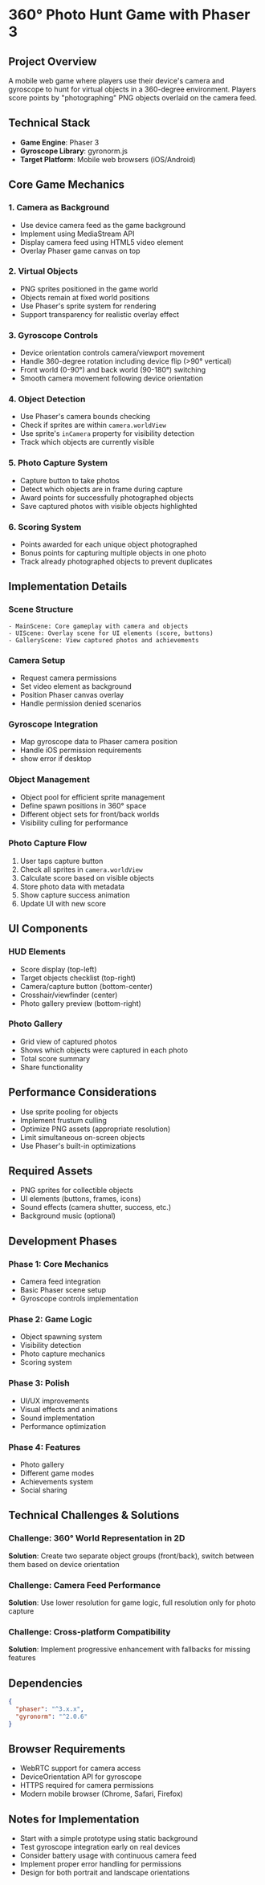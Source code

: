 # 360° Photo Hunt Game with Phaser 3

## Project Overview
A mobile web game where players use their device's camera and gyroscope to hunt for virtual objects in a 360-degree environment. Players score points by "photographing" PNG objects overlaid on the camera feed.

## Technical Stack
- **Game Engine**: Phaser 3
- **Gyroscope Library**: gyronorm.js
- **Target Platform**: Mobile web browsers (iOS/Android)

## Core Game Mechanics

### 1. Camera as Background
- Use device camera feed as the game background
- Implement using MediaStream API
- Display camera feed using HTML5 video element
- Overlay Phaser game canvas on top

### 2. Virtual Objects
- PNG sprites positioned in the game world
- Objects remain at fixed world positions
- Use Phaser's sprite system for rendering
- Support transparency for realistic overlay effect

### 3. Gyroscope Controls
- Device orientation controls camera/viewport movement
- Handle 360-degree rotation including device flip (>90° vertical)
- Front world (0-90°) and back world (90-180°) switching
- Smooth camera movement following device orientation

### 4. Object Detection
- Use Phaser's camera bounds checking
- Check if sprites are within `camera.worldView`
- Use sprite's `inCamera` property for visibility detection
- Track which objects are currently visible

### 5. Photo Capture System
- Capture button to take photos
- Detect which objects are in frame during capture
- Award points for successfully photographed objects
- Save captured photos with visible objects highlighted

### 6. Scoring System
- Points awarded for each unique object photographed
- Bonus points for capturing multiple objects in one photo
- Track already photographed objects to prevent duplicates

## Implementation Details

### Scene Structure
```
- MainScene: Core gameplay with camera and objects
- UIScene: Overlay scene for UI elements (score, buttons)
- GalleryScene: View captured photos and achievements
```

### Camera Setup
- Request camera permissions
- Set video element as background
- Position Phaser canvas overlay
- Handle permission denied scenarios

### Gyroscope Integration
- Map gyroscope data to Phaser camera position
- Handle iOS permission requirements
- show error if desktop

### Object Management
- Object pool for efficient sprite management
- Define spawn positions in 360° space
- Different object sets for front/back worlds
- Visibility culling for performance

### Photo Capture Flow
1. User taps capture button
2. Check all sprites in `camera.worldView`
3. Calculate score based on visible objects
4. Store photo data with metadata
5. Show capture success animation
6. Update UI with new score

## UI Components

### HUD Elements
- Score display (top-left)
- Target objects checklist (top-right)
- Camera/capture button (bottom-center)
- Crosshair/viewfinder (center)
- Photo gallery preview (bottom-right)

### Photo Gallery
- Grid view of captured photos
- Shows which objects were captured in each photo
- Total score summary
- Share functionality

## Performance Considerations
- Use sprite pooling for objects
- Implement frustum culling
- Optimize PNG assets (appropriate resolution)
- Limit simultaneous on-screen objects
- Use Phaser's built-in optimizations

## Required Assets
- PNG sprites for collectible objects
- UI elements (buttons, frames, icons)
- Sound effects (camera shutter, success, etc.)
- Background music (optional)

## Development Phases

### Phase 1: Core Mechanics
- Camera feed integration
- Basic Phaser scene setup
- Gyroscope controls implementation

### Phase 2: Game Logic
- Object spawning system
- Visibility detection
- Photo capture mechanics
- Scoring system

### Phase 3: Polish
- UI/UX improvements
- Visual effects and animations
- Sound implementation
- Performance optimization

### Phase 4: Features
- Photo gallery
- Different game modes
- Achievements system
- Social sharing

## Technical Challenges & Solutions

### Challenge: 360° World Representation in 2D
**Solution**: Create two separate object groups (front/back), switch between them based on device orientation

### Challenge: Camera Feed Performance
**Solution**: Use lower resolution for game logic, full resolution only for photo capture

### Challenge: Cross-platform Compatibility
**Solution**: Implement progressive enhancement with fallbacks for missing features

## Dependencies
```json
{
  "phaser": "^3.x.x",
  "gyronorm": "^2.0.6"
}
```

## Browser Requirements
- WebRTC support for camera access
- DeviceOrientation API for gyroscope
- HTTPS required for camera permissions
- Modern mobile browser (Chrome, Safari, Firefox)

## Notes for Implementation
- Start with a simple prototype using static background
- Test gyroscope integration early on real devices
- Consider battery usage with continuous camera feed
- Implement proper error handling for permissions
- Design for both portrait and landscape orientations
